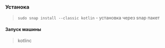 ### Устанока 
>`sudo snap install --classic kotlin` - установка через snap пакет     

#### Запуск машины
> kotlinc   

